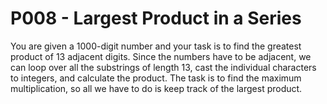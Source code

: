 # P008 - Largest Product in a Series
You are given a 1000-digit number and your task is to find the greatest product of 13 adjacent digits.
Since the numbers have to be adjacent, we can loop over all the substrings of length 13, cast the individual characters to integers, and calculate the product.
The task is to find the maximum multiplication, so all we have to do is keep track of the largest product.

